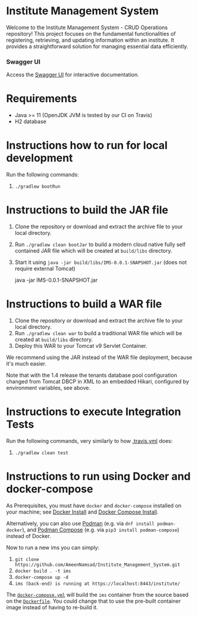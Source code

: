 Institute Management System
============

Welcome to the Institute Management System - CRUD Operations repository! This project focuses on the fundamental functionalities of registering, retrieving, and updating information within an institute. It provides a straightforward solution for managing essential data efficiently.

### Swagger UI

Access the [Swagger UI](https://localhost:8443/swagger-ui/index.html#/) for interactive documentation.

Requirements
============
* Java >= 11 (OpenJDK JVM is tested by our CI on Travis)
* H2 database

Instructions how to run for local development
============

Run the following commands:
1. `./gradlew bootRun`


Instructions to build the JAR file
============
1. Clone the repository or download and extract the archive file to your local directory.
2. Run `./gradlew clean bootJar` to build a modern cloud native fully self contained JAR file which will be created at `build/libs` directory.
3. Start it using `java -jar build/libs/IMS-0.0.1-SNAPSHOT.jar` (does not require external Tomcat)

    java -jar IMS-0.0.1-SNAPSHOT.jar


Instructions to build a WAR file
============
1. Clone the repository or download and extract the archive file to your local directory.
2. Run `./gradlew clean war` to build a traditional WAR file which will be created at `build/libs` directory.
3. Deploy this WAR to your Tomcat v9 Servlet Container.

We recommend using the JAR instead of the WAR file deployment, because it's much easier.

Note that with the 1.4 release the tenants database pool configuration changed from Tomcat DBCP in XML to an embedded Hikari, configured by environment variables, see above.


Instructions to execute Integration Tests
============

Run the following commands, very similarly to how [.travis.yml](.travis.yml) does:
1. `./gradlew clean test`

Instructions to run using Docker and docker-compose
===================================================

As Prerequisites, you must have `docker` and `docker-compose` installed on your machine; see
[Docker Install](https://docs.docker.com/install/) and
[Docker Compose Install](https://docs.docker.com/compose/install/).

Alternatively, you can also use [Podman](https://github.com/containers/libpod)
(e.g. via `dnf install podman-docker`), and [Podman Compose](https://github.com/containers/podman-compose/)
(e.g. via `pip3 install podman-compose`) instead of Docker.

Now to run a new ims you can simply:

1. `git clone https://github.com/AmeenNamsad/Institute_Management_System.git`
2. `docker build . -t ims`
3. `docker-compose up -d`
4. `ims (back-end) is running at https://localhost:8443/institute/`

The [`docker-compose.yml`](docker-compose.yml) will build the `ims` container from the source based on the [`Dockerfile`](Dockerfile).  You could change that to use the pre-built container image instead of having to re-build it.

